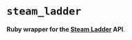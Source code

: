# `steam_ladder`
<b>Ruby wrapper for the <a href="https://steamladder.com/">Steam Ladder</a> API</b>.
